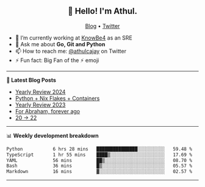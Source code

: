<h2 align="center">👋 Hello! I'm Athul.</h2>
<p align="center">
  <a href="https://blog.athulcyriac.in">Blog</a> •
  <a href="https://twitter.com/athulcajay">Twitter</a>
</p>


- 🔭 I’m currently working at [KnowBe4](https://knowbe4.com) as an SRE
- 💬 Ask me about **Go, Git and Python**
- 📫 How to reach me: [@athulcajay](https://twitter.com/athulcajay) on Twitter
- ⚡ Fun fact: Big Fan of the :zap: emoji

-------

**📝 Latest Blog Posts**

<!-- BLOG-POST-LIST:START -->
- [Yearly Review 2024](https://blog.athulcyriac.in/blog/2024/)
- [Python + Nix Flakes + Containers](https://blog.athulcyriac.in/blog/docker-nix-python/)
- [Yearly Review 2023](https://blog.athulcyriac.in/blog/2023/)
- [For Abraham, forever ago](https://blog.athulcyriac.in/blog/abraham/)
- [20 → 22](https://blog.athulcyriac.in/blog/20-and-22/)
<!-- BLOG-POST-LIST:END -->

-------

📊 **Weekly development breakdown**
<!--START_SECTION:waka-->

```txt
Python           6 hrs 28 mins   ███████████████░░░░░░░░░░   59.48 %
TypeScript       1 hr 55 mins    ████▒░░░░░░░░░░░░░░░░░░░░   17.69 %
YAML             56 mins         ██▒░░░░░░░░░░░░░░░░░░░░░░   08.70 %
Bash             36 mins         █▒░░░░░░░░░░░░░░░░░░░░░░░   05.57 %
Markdown         16 mins         ▓░░░░░░░░░░░░░░░░░░░░░░░░   02.57 %
```

<!--END_SECTION:waka-->

-------
